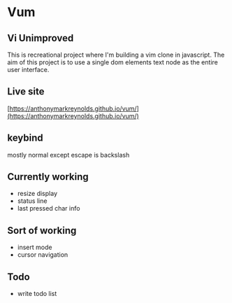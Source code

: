# Vum
## Vi Unimproved
This is recreational project where I'm building a vim clone in javascript. The aim of this project is to use a single dom elements text node as the entire user interface.

## Live site
[https://anthonymarkreynolds.github.io/vum/](https://anthonymarkreynolds.github.io/vum/)

## keybind
mostly normal except escape is backslash

## Currently working
- resize display
- status line
- last pressed char info

## Sort of working
- insert mode
- cursor navigation

## Todo
- write todo list
